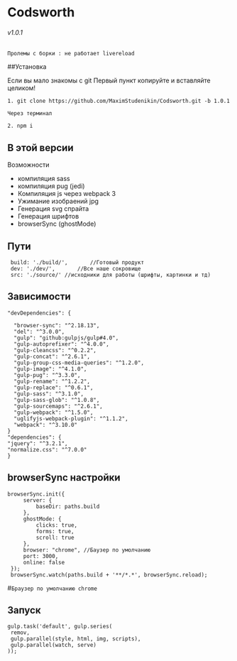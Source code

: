 # Codsworth

###### v1.0.1

`Пролемы с борки : не работает livereload`

##Установка

Если вы мало знакомы с git Первый пункт копируйте и вставляйте целиком!
    
    1. git clone https://github.com/MaximStudenikin/Codsworth.git -b 1.0.1
    
    Через терминал
    
    2. npm i

В этой версии
--
Возможности
- компиляция sass
- компиляция pug (jedi)
- Компиляция js через webpack 3
- Ужимание изобраений jpg
- Генерация svg спрайта
- Генерация шрифтов
- browserSync (ghostMode)

Пути
--
     build: './build/',       //Готовый продукт
     dev: './dev/',       //Все наше сокровище
     src: './source/' //исходники для работы (шрифты, картинки и тд)

Зависимости
--
    "devDependencies": {

      "browser-sync": "^2.18.13",
      "del": "^3.0.0",
      "gulp": "github:gulpjs/gulp#4.0",
      "gulp-autoprefixer": "^4.0.0",
      "gulp-cleancss": "^0.2.2",
      "gulp-concat": "^2.6.1",
      "gulp-group-css-media-queries": "^1.2.0",
      "gulp-image": "^4.1.0",
      "gulp-pug": "^3.3.0",
      "gulp-rename": "^1.2.2",
      "gulp-replace": "^0.6.1",
      "gulp-sass": "^3.1.0",
      "gulp-sass-glob": "^1.0.8",
      "gulp-sourcemaps": "^2.6.1",
      "gulp-webpack": "^1.5.0",
      "uglifyjs-webpack-plugin": "^1.1.2",
      "webpack": "^3.10.0"
    }
    "dependencies": {
    "jquery": "^3.2.1",
    "normalize.css": "^7.0.0"   
    }

browserSync настройки
---
    browserSync.init({
         server: {
             baseDir: paths.build
         },
         ghostMode: {
             clicks: true,
             forms: true,
             scroll: true
         },
         browser: "chrome", //Баузер по умолчанию
         port: 3000,
         online: false
     });
     browserSync.watch(paths.build + '**/*.*', browserSync.reload);
 
 #`Браузер по умолчанию chrome`
 
 Запуск
 --
    gulp.task('default', gulp.series(
     remov,
     gulp.parallel(style, html, img, scripts),
     gulp.parallel(watch, serve)
    ));
